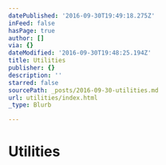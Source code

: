 ```yaml
---
datePublished: '2016-09-30T19:49:18.275Z'
inFeed: false
hasPage: true
author: []
via: {}
dateModified: '2016-09-30T19:48:25.194Z'
title: Utilities
publisher: {}
description: ''
starred: false
sourcePath: _posts/2016-09-30-utilities.md
url: utilities/index.html
_type: Blurb

---
```

# Utilities